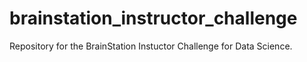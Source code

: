 # brainstation_instructor_challenge
Repository for the BrainStation Instuctor Challenge for Data Science.
